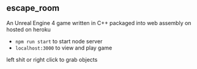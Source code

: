 ## escape_room
An Unreal Engine 4 game written in C++ packaged into web assembly on hosted on heroku

 - `npm run start` to start node server
 - `localhost:3000` to view and play game

left shit or right click to grab objects

